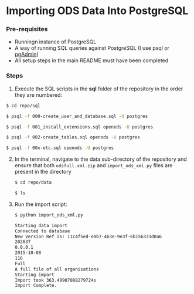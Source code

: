 # Importing ODS Data Into PostgreSQL

### Pre-requisites
* Runningn instance of PostgreSQL
* A way of running SQL queries against PostgreSQL (I use psql or  [pgAdmin](http://www.pgadmin.org/download/macosx.php))
* All setup steps in the main README must have been completed

### Steps

1. Execute the SQL scripts in the **sql** folder of the repository in the order they are numbered:

  ```bash
  $ cd repo/sql

  $ psql -f 000-create_user_and_database.sql -U postgres

  $ psql -f 001_install_extensions.sql openods -U postgres

  $ psql -f 002-create_tables.sql openods -U postgres

  $ psql -f 00x-etc.sql openods -U postgres
  ```

2. In the terminal, navigate to the data sub-directory of the repository and ensure that both `odsfull.xml.zip` and `import_ods_xml.py` files are present in the directory

    ```bash
    $ cd repo/data

    $ ls
    ```

3. Run the import script:

    ```bash
    $ python import_ods_xml.py

    Starting data import
    Connected to database
    New Version Ref is: 11c4f5ed-e0b7-4b3e-9e3f-6b156333d0a6
    202637
    0.0.0.1
    2015-10-08
    116
    Full
    A full file of all organisations
    Starting import
    Import took 363.49907088279724s
    Import Complete.
    ```
